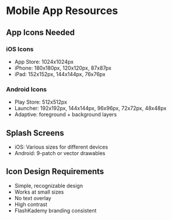 # Mobile App Resources

## App Icons Needed

### iOS Icons
- App Store: 1024x1024px
- iPhone: 180x180px, 120x120px, 87x87px
- iPad: 152x152px, 144x144px, 76x76px

### Android Icons
- Play Store: 512x512px
- Launcher: 192x192px, 144x144px, 96x96px, 72x72px, 48x48px
- Adaptive: foreground + background layers

## Splash Screens
- iOS: Various sizes for different devices
- Android: 9-patch or vector drawables

## Icon Design Requirements
- Simple, recognizable design
- Works at small sizes
- No text overlay
- High contrast
- FlashKademy branding consistent